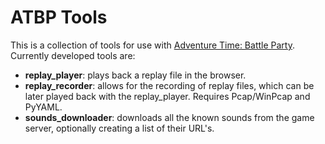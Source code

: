 ATBP Tools
==========

This is a collection of tools for use with [Adventure Time: Battle Party](http://www.cartoonnetwork.com/games/adventuretime/adventure-time-battle-party/). Currently developed tools are:
* **replay_player**: plays back a replay file in the browser.
* **replay_recorder**: allows for the recording of replay files, which can be later played back with the replay_player. Requires Pcap/WinPcap and PyYAML.
* **sounds_downloader**: downloads all the known sounds from the game server, optionally creating a list of their URL's.